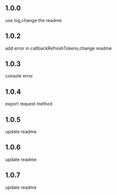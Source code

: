 ## 1.0.0

use log,change the readme

## 1.0.2

add error in callbackRefreshTokens,change readme

## 1.0.3

console error

## 1.0.4 

export request method

## 1.0.5

update readme

## 1.0.6

update readme

## 1.0.7

update readme